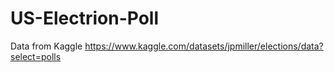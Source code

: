 # US-Electrion-Poll

Data from Kaggle 
https://www.kaggle.com/datasets/jpmiller/elections/data?select=polls
